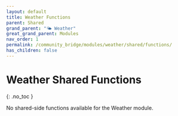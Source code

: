 ```yaml
---
layout: default
title: Weather Functions
parent: Shared
grand_parent: "🌤️ Weather"
great_grand_parent: Modules
nav_order: 1
permalink: /community_bridge/modules/weather/shared/functions/
has_children: false
---
```


# Weather Shared Functions
{: .no_toc }

No shared-side functions available for the Weather module.
